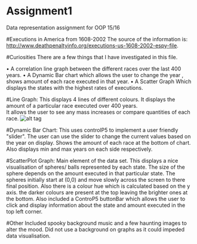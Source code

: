 # Assignment1
Data representation assignment for OOP 15/16

#Executions in America from 1608-2002
 The source of the information is: http://www.deathpenaltyinfo.org/executions-us-1608-2002-espy-file.

#Curiosities
There are a few things that I have investigated in this file.

•	A correlation line graph between the different races over the last 400 years.
•   A Dynamic Bar chart which allows the user to change the year , shows amount of each race executed in that year. 
•   A Scatter Graph Which displays the states with the highest rates of executions.

#Line Graph:
This displays 4 lines of different colours. It displays the amount of a particular race executed over 400 years.  
It allows the user to see any mass increases or compare quantities of each race.
![alt tag](https://raw.github.com/username/projectname/branch/path/to/LineGraph.png)

#Dynamic Bar Chart:
This uses controlP5 to implement a user friendly "slider". The user can use the slider to change the current values based on the year on display.
Shows the amount of each race at the bottom of chart. Also displays min and max years on each side respectively.

#ScatterPlot Graph:
Main element of the data set. This displays a nice visualisation of spheres/ balls represented by each state. The size of the sphere depends on the amount
executed in that particular state. The spheres initially start at (0,0) and move slowly across the screen to there final position. Also there is a colour hue
which is calculated based on the y axis. the darker colours are present at the top leaving the brighter ones at the bottom.
Also included a ControP5 buttonBar which allows the user to click and display information about the state and amount executed in the top left corner.

#Other
Included spooky background music and a few haunting images to alter the mood. Did not use a background on graphs as it could impeded data visualisation.


    

